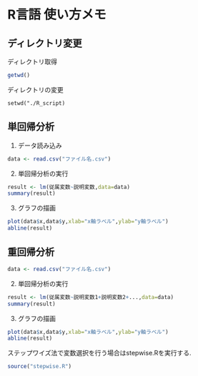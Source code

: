 # R言語 使い方メモ

## ディレクトリ変更
ディレクトリ取得
```R
getwd()
```

ディレクトリの変更
```
setwd("./R_script)
```

## 単回帰分析

1. データ読み込み
```R
data <- read.csv("ファイル名.csv")
```

2. 単回帰分析の実行
```R
result <- lm(従属変数~説明変数,data=data)
summary(result)
```

3. グラフの描画
```R
plot(data$x,data$y,xlab="x軸ラベル",ylab="y軸ラベル")
abline(result)
```

## 重回帰分析
```R
data <- read.csv("ファイル名.csv")
```

2. 単回帰分析の実行
```R
result <- lm(従属変数~説明変数1+説明変数2+...,data=data)
summary(result)
```

3. グラフの描画
```R
plot(data$x,data$y,xlab="x軸ラベル",ylab="y軸ラベル")
abline(result)
```

ステップワイズ法で変数選択を行う場合はstepwise.Rを実行する.
```R
source("stepwise.R")
```
